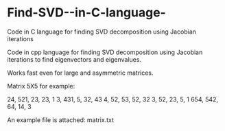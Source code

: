 # Find-SVD--in-C-language-



Code in C language for finding SVD decomposition using Jacobian iterations

Code in cpp language for finding SVD decomposition using Jacobian iterations to find eigenvectors and eigenvalues.

Works fast even for large and asymmetric matrices.

Matrix 5X5 for example:

24, 521, 23, 23, 1 3, 431, 5, 32, 43 4, 52, 53, 52, 32 3, 52, 23, 5, 1 654, 542, 64, 14, 3


An example file is attached: 
matrix.txt
